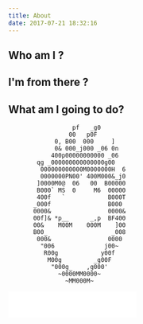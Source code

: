 ```yaml
---
title: About
date: 2017-07-21 18:32:16
---
```

## Who am I ?
## I'm from there ?
## What am I going to do?
```
                  pf   _g0        
                 00   p0F         
             0, B00  000     ]    
             0& 000_j000 _06 0n   
            400p00000000000 _06   
        qg _000000000000000g00    
         000000000000M0000000H  6
         0000000PN00' 400M000&_j0
        ]0000M0@  06   00  B00000
        B000` MS  0     M6  00000
        400f   `            B000T
       _000f                B000  
       0000&                0000&
       00f]& *p__      _,p  BF400
       00&    M00M    000M    ]00
       B00_                  _008
        000&                0000  
         "006              j00~   
          R00g            y00f    
           M00g         _g00F     
            "000g_    ,g000'      
              ~0000MM0000~        
                ~MM000M~          
```
<script type="text/javascript" src="../js/love.js"></script>
<iframe frameborder="no" border="0" marginwidth="0" marginheight="0" width=258 height=52 src="//music.163.com/outchain/player?type=0&id=520783598&auto=0&height=32"></iframe>
